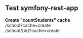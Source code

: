<h2>Test symfony-rest-app</h2>

<strong>Create "countStudents" cache</strong><br>
/school?cache=create<br>
/school/{id}?cache=create<br>
